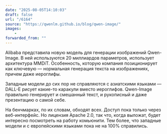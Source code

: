 ```yaml
---
date: "2025-08-05T14:10:03"
draft: false
url: "/6164"
source: "https://qwenlm.github.io/blog/qwen-image/"
images:
    -
forwarded_from: ""
---
```


Alibaba представила новую модель для генерации изображений Qwen-Image. В ней используются 20 миллиардов параметров, использует архитектура MMDiT. Особенность, которую компания позиционирует как ключевую — нормальная генерация текста на изображениях, причем даже иероглифы.

Западные модели до сих пор не справляются с азиатскими языками — DALL-E рисует какие-то каракули вместо иероглифов. Qwen-Image правильно генерирует и смешанный текст, и рукописный и даже презентацию о самой себе.

На бенчмарках, по их словам, обходят всех. Доступ пока только через веб-интерфейс. Но лицензия Apache 2.0, так что, когда выложат, будет интересно посмотреть на работу комьюнити. Тем более, что западные модели и с европейскими языками пока не на 100% справились.

